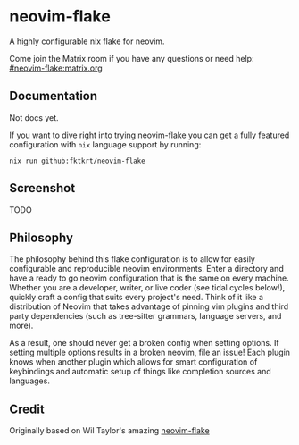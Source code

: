 # neovim-flake

A highly configurable nix flake for neovim.

Come join the Matrix room if you have any questions or need help: [#neovim-flake:matrix.org](https://matrix.to/#/#neovim-flake:matrix.org)

## Documentation

Not docs yet.

If you want to dive right into trying neovim-flake you can get a fully featured configuration with `nix` language support by running:

```
nix run github:fktkrt/neovim-flake
```

## Screenshot

TODO

## Philosophy

The philosophy behind this flake configuration is to allow for easily configurable and reproducible neovim environments. Enter a directory and have a ready to go neovim configuration that is the same on every machine. Whether you are a developer, writer, or live coder (see tidal cycles below!), quickly craft a config that suits every project's need. Think of it like a distribution of Neovim that takes advantage of pinning vim plugins and third party dependencies (such as tree-sitter grammars, language servers, and more).

As a result, one should never get a broken config when setting options. If setting multiple options results in a broken neovim, file an issue! Each plugin knows when another plugin which allows for smart configuration of keybindings and automatic setup of things like completion sources and languages.


## Credit

Originally based on Wil Taylor's amazing [neovim-flake](https://github.com/wiltaylor/neovim-flake)
